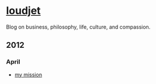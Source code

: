 [loudjet](http://loudjet.com)
============================

Blog on business, philosophy, life, culture, and compassion.

2012
----

### April
* [my mission](articles/2012/04/my-mission.md)


